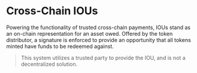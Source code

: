 # Cross-Chain IOUs 

Powering the functionality of trusted cross-chain payments, IOUs stand as an on-chain representation for an asset owed. Offered by the token distributor, a signature is enforced to provide an opportunity that all tokens minted have funds to be redeemed against.

> This system utilizes a trusted party to provide the IOU, and is not a decentralized solution.

